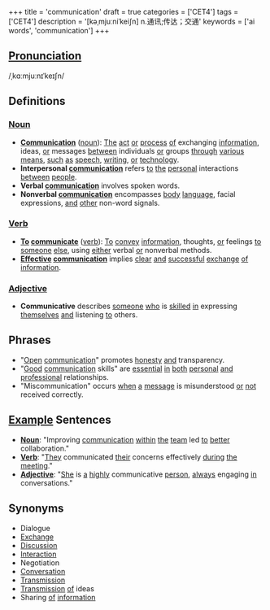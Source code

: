+++
title = 'communication'
draft = true
categories = ['CET4']
tags = ['CET4']
description = '[kəˌmjuːniˈkei∫n] n.通讯;传达；交通'
keywords = ['ai words', 'communication']
+++

## [Pronunciation](/en/post/pronunciation/)
/ˌkɑːmjuːnɪˈkeɪʃn/

## Definitions
### [Noun](/en/post/noun/)
- **[Communication](/en/post/communication/)** ([noun](/en/post/noun/)): [The](/en/post/the/) [act](/en/post/act/) [or](/en/post/or/) [process](/en/post/process/) [of](/en/post/of/) exchanging [information](/en/post/information/), ideas, [or](/en/post/or/) messages [between](/en/post/between/) individuals [or](/en/post/or/) groups [through](/en/post/through/) [various](/en/post/various/) [means](/en/post/means/), [such](/en/post/such/) [as](/en/post/as/) [speech](/en/post/speech/), [writing](/en/post/writing/), [or](/en/post/or/) [technology](/en/post/technology/).
- **Interpersonal [communication](/en/post/communication/)** refers [to](/en/post/to/) [the](/en/post/the/) [personal](/en/post/personal/) interactions [between](/en/post/between/) [people](/en/post/people/).
- **Verbal [communication](/en/post/communication/)** involves spoken words.
- **Nonverbal [communication](/en/post/communication/)** encompasses [body](/en/post/body/) [language](/en/post/language/), facial expressions, [and](/en/post/and/) [other](/en/post/other/) non-word signals.

### [Verb](/en/post/verb/)
- **[To](/en/post/to/) [communicate](/en/post/communicate/)** ([verb](/en/post/verb/)): [To](/en/post/to/) [convey](/en/post/convey/) [information](/en/post/information/), thoughts, [or](/en/post/or/) feelings [to](/en/post/to/) [someone](/en/post/someone/) [else](/en/post/else/), using [either](/en/post/either/) verbal [or](/en/post/or/) nonverbal methods.
- **[Effective](/en/post/effective/) [communication](/en/post/communication/)** implies [clear](/en/post/clear/) [and](/en/post/and/) [successful](/en/post/successful/) [exchange](/en/post/exchange/) [of](/en/post/of/) [information](/en/post/information/).

### [Adjective](/en/post/adjective/)
- **Communicative** describes [someone](/en/post/someone/) [who](/en/post/who/) is [skilled](/en/post/skilled/) [in](/en/post/in/) expressing [themselves](/en/post/themselves/) [and](/en/post/and/) listening [to](/en/post/to/) others.

## Phrases
- "[Open](/en/post/open/) [communication](/en/post/communication/)" promotes [honesty](/en/post/honesty/) [and](/en/post/and/) transparency.
- "[Good](/en/post/good/) [communication](/en/post/communication/) skills" are [essential](/en/post/essential/) [in](/en/post/in/) [both](/en/post/both/) [personal](/en/post/personal/) [and](/en/post/and/) [professional](/en/post/professional/) relationships.
- "Miscommunication" occurs [when](/en/post/when/) [a](/en/post/a/) [message](/en/post/message/) is misunderstood [or](/en/post/or/) [not](/en/post/not/) received correctly.

## [Example](/en/post/example/) Sentences
- **[Noun](/en/post/noun/)**: "Improving [communication](/en/post/communication/) [within](/en/post/within/) [the](/en/post/the/) [team](/en/post/team/) led [to](/en/post/to/) [better](/en/post/better/) collaboration."
- **[Verb](/en/post/verb/)**: "[They](/en/post/they/) communicated [their](/en/post/their/) concerns effectively [during](/en/post/during/) [the](/en/post/the/) [meeting](/en/post/meeting/)."
- **[Adjective](/en/post/adjective/)**: "[She](/en/post/she/) is [a](/en/post/a/) [highly](/en/post/highly/) communicative [person](/en/post/person/), [always](/en/post/always/) engaging [in](/en/post/in/) conversations."

## Synonyms
- Dialogue
- [Exchange](/en/post/exchange/)
- [Discussion](/en/post/discussion/)
- [Interaction](/en/post/interaction/)
- Negotiation
- [Conversation](/en/post/conversation/)
- [Transmission](/en/post/transmission/)
- [Transmission](/en/post/transmission/) [of](/en/post/of/) ideas
- Sharing [of](/en/post/of/) [information](/en/post/information/)
